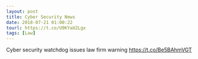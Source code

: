 ```yaml
---
layout: post
title: Cyber Security News
date: 2018-07-21 01:00:22
tourl: https://t.co/U9KYaU2Lgx
tags: [Law]
---
```

Cyber security watchdog issues law firm warning https://t.co/Be5BAhmVGT